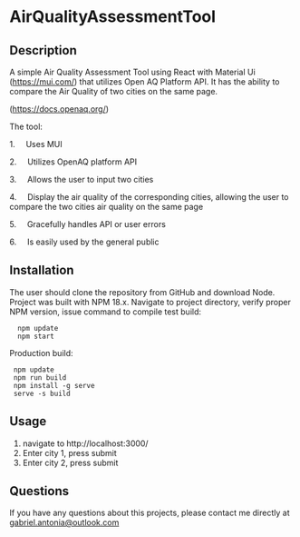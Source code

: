 # AirQualityAssessmentTool

  ## Description 
  A simple Air Quality Assessment Tool using React with Material Ui (https://mui.com/) that utilizes Open AQ Platform API. It has the ability to compare the Air Quality of two cities on the same page. 

  (https://docs.openaq.org/) 

  The tool: 

  1.       Uses MUI 

  2.       Utilizes OpenAQ platform API 

  3.       Allows the user to input two cities  

  4.       Display the air quality of the corresponding cities, allowing the user to compare the two cities air quality on the same page 

  5.       Gracefully handles API or user errors 

  6.       Is easily used by the general public 
  
  ## Installation 
  The user should clone the repository from GitHub and download Node. Project was built with NPM 18.x. Navigate to project directory, verify proper NPM version, issue command to compile test build:
```
  npm update
  npm start
```
Production build: 
```
 npm update
 npm run build
 npm install -g serve
 serve -s build
```
  ## Usage 
  1. navigate to http://localhost:3000/
  2. Enter city 1, press submit
  3. Enter city 2, press submit

  ## Questions
  If you have any questions about this projects, please contact me directly at gabriel.antonia@outlook.com
